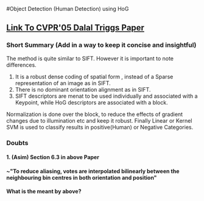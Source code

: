 
#Object Detection (Human Detection) using HoG

## [Link To CVPR'05 Dalal Triggs Paper](http://lear.inrialpes.fr/people/triggs/pubs/Dalal-cvpr05.pdf)

### Short Summary (Add in a way to keep it concise and insightful)

The method is quite similar to SIFT. However it is important to note differences. 
1. It is a robust dense coding of spatial form , instead of a Sparse representation of an image as in SIFT.
2. There is no dominant orientation alignment as in SIFT.
3. SIFT descriptors are menat to be used individually and associated with a Keypoint, while HoG descriptors are associated with a block.

Normalization is done over the block, to reduce the effects of gradient changes due to illumination etc and keep it robust.
Finally Linear or Kernel SVM is used to classify results in positive(Human) or Negative Categories.


### Doubts

#### 1. (Asim) Section 6.3 in above Paper 
#### ~"To reduce aliasing, votes are interpolated bilinearly between the neighbouring bin centres in both orientation and position"
#### What is the meant by above?


